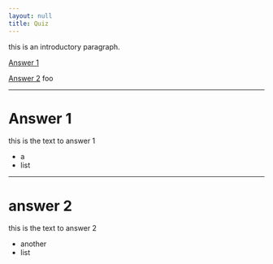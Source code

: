 ```yaml
---
layout: null
title: Quiz
---
```


this is an introductory paragraph.

[Answer 1](#answer-1)

[Answer 2](#answer-2)
foo

---
  
# Answer 1
  
this is the text to answer 1

- a
- list

---

# answer 2

this is the text to answer 2

- another
- list




















